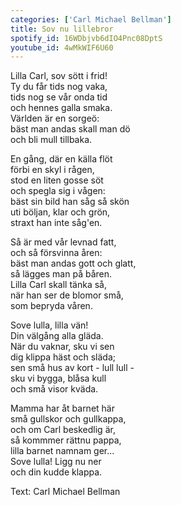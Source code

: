 ```yaml
---
categories: ['Carl Michael Bellman']
title: Sov nu lillebror
spotify_id: 16WDbjvb6dIO4Pnc08DptS
youtube_id: 4wMkWIF6U60
---
```


Lilla Carl, sov sött i frid!  
Ty du får tids nog vaka,  
tids nog se vår onda tid  
och hennes galla smaka.  
Världen är en sorgeö:  
bäst man andas skall man dö  
och bli mull tillbaka.

En gång, där en källa flöt  
förbi en skyl i rågen,  
stod en liten gosse söt  
och spegla sig i vågen:  
bäst sin bild han såg så skön  
uti böljan, klar och grön,  
straxt han inte såg'en.

Så är med vår levnad fatt,  
och så försvinna åren:  
bäst man andas gott och glatt,  
så lägges man på båren.  
Lilla Carl skall tänka så,  
när han ser de blomor små,  
som bepryda våren.

Sove lulla, lilla vän!  
Din välgång alla gläda.  
När du vaknar, sku vi sen  
dig klippa häst och släda;  
sen små hus av kort - lull lull -  
sku vi bygga, blåsa kull  
och små visor kväda.

Mamma har åt barnet här  
små gullskor och gullkappa,  
och om Carl beskedlig är,  
så kommmer rättnu pappa,  
lilla barnet namnam ger...  
Sove lulla! Ligg nu ner  
och din kudde klappa.


Text: Carl Michael Bellman
